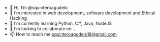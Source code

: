 - 👋 Hi, I’m @squinteroagudelo
- 👀 I’m interested in web development, software development and Ethical Hacking
- 🌱 I’m currently learning Python, C#, Java, NodeJS
- 💞️ I’m looking to collaborate on ...
- 📫 How to reach me squinteroagudelo18@gmail.com

<!---
squinteroagudelo/squinteroagudelo is a ✨ special ✨ repository because its `README.md` (this file) appears on your GitHub profile.
You can click the Preview link to take a look at your changes.
--->
